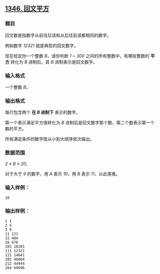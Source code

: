 ## [1346. 回文平方](https://www.acwing.com/problem/content/1348/)

### 题目

回文数是指数字从前往后读和从后往前读都相同的数字。

例如数字 *12321* 就是典型的回文数字。

现在给定你一个整数 *B*，请你判断 *1 ~ 300* 之间的所有整数中，有哪些整数的 **平方** 转化为 *B* 进制后，其 *B* 进制表示是回文数字。

### 输入格式

一个整数 *B*。

### 输出格式

每行包含两个 **在 *B* 进制下** 表示的数字。

第一个表示满足平方值转化为 *B* 进制后是回文数字那个数，第二个数表示第一个数的平方。

所有满足条件的数字按从小到大顺序依次输出。

### 数据范围

*2 ≤ B ≤ 20*,

对于大于 *9* 的数字，用 *A* 表示 *10*，用 *B* 表示 *11*，以此类推。

### 输入样例：

```
10
```

### 输出样例：

```
1 1
2 4
3 9
11 121
22 484
26 676
101 10201
111 12321
121 14641
202 40804
212 44944
264 69696
```
